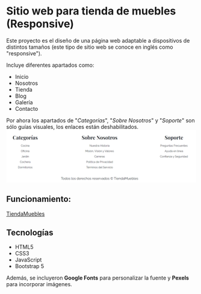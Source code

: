 # Sitio web para tienda de muebles (Responsive)

Este proyecto es el diseño de una página web adaptable a dispositivos de distintos tamaños (este tipo de sitio web se conoce en inglés como "responsive").

Incluye diferentes apartados como:

- Inicio
- Nosotros
- Tienda
- Blog
- Galería
- Contacto

Por ahora los apartados de "*Categorías*", "*Sobre Nosotros*" y "*Soporte*" son sólo guías visuales, los enlaces están deshabilitados.
![](deshabilitado.png)

## Funcionamiento:
[TiendaMuebles](https://la-tienda-de-muebles.netlify.app/)

## Tecnologías
- HTML5
- CSS3
- JavaScript
- Bootstrap 5

Además, se incluyeron **Google Fonts** para personalizar la fuente y **Pexels** para incorporar imágenes.
